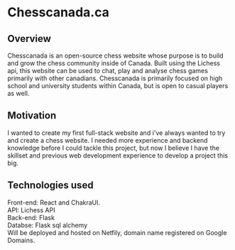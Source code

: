 # Chesscanada.ca
<h2> Overview </h2>
<p> Chesscanada is an open-source chess website whose purpose is to build and grow the chess community inside of Canada. Built using the Lichess api, this website can be used to chat, play and analyse chess games primarily with other canadians. Chesscanada is primarily focused on high school and university students within Canada, but is open to casual players as well. </p>

<h2> Motivation </h2>
<p> I wanted to create my first full-stack website and i've always wanted to try and create a chess website. I needed more experience and backend knowledge before I could tackle this project, but now I believe I have the skillset and previous web development experience to develop a project this big.</p>

<h2> Technologies used </h2>
<p> 
Front-end: React and ChakraUI.
  <br/>
API: Lichess API
  <br/>
Back-end: Flask
  <br/>
Databse: Flask sql alchemy
  <br/>
Will be deployed and hosted on Netfily, domain name registered on Google Domains. 
</p>
